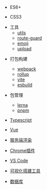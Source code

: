 - ES6+

- CSS3

<!-- nomi多包库 -->
- 工具
  - [utils](/article/utils/README.md)
  - [route-guard](/article/route-guard/README.md)
  - [emoji](/article/emoji/README.md)
  - [upload](/article/upload/README.md)

<!-- webpack相关 -->
- 打包构建
  - [webpack](/article/webpack/README.md)
  - [rollup](/article/rollup/README.md)
  - [vite](/article/vite/README.md)
  - [esbuild](/article/esbuild/README.md)

- 包管理
  <!-- lerna -->
  - [lerna](/article/lerna/README.md)
  <!-- pnpm相关 -->
  - [pnpm](/article/pnpm/README.md)

<!-- typescript相关 -->
- [Typescript](/article/typescript/README.md)

<!-- vue相关 -->
- [Vue](/article/vue/README.md)

<!-- 服务端渲染 -->
- [服务端渲染](/article/ssr/README.md)

<!-- chrome相关 -->
- [Chrome插件](/article/chrome/README.md)

<!-- vscode相关 -->
- [VS Code](/article/vscode/README.md)

<!-- 可视化搭建工具 -->
- [可视化搭建工具](/article/visual/README.md)

<!-- 数据库 -->
- [数据库](/article/db/README.md)
